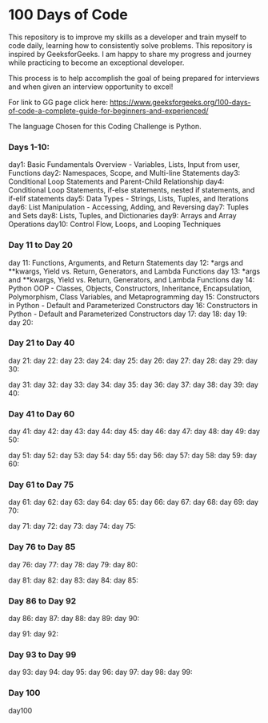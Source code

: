 # 100 Days of Code
This repository is to improve my skills as a developer and train myself to code daily, learning how to consistently solve problems. This repository is inspired by GeeksforGeeks. I am happy to share my progress and journey while practicing to become an exceptional developer. 

This process is to help accomplish the goal of being prepared for interviews and when given an interview opportunity to excel!

For link to GG page click here: https://www.geeksforgeeks.org/100-days-of-code-a-complete-guide-for-beginners-and-experienced/

The language Chosen for this Coding Challenge is Python.

### Days 1-10:
day1: Basic Fundamentals Overview - Variables, Lists, Input from user, Functions
day2: Namespaces, Scope, and Multi-line Statements
day3: Conditional Loop Statements and Parent-Child Relationship
day4: Conditional Loop Statements,  if-else statements, nested if statements, and if-elif statements
day5: Data Types - Strings, Lists, Tuples, and Iterations
day6: List Manipulation - Accessing, Adding, and Reversing
day7: Tuples and Sets
day8: Lists, Tuples, and Dictionaries
day9: Arrays and Array Operations
day10: Control Flow, Loops, and Looping Techniques

### Day 11 to Day 20
day 11: Functions, Arguments, and Return Statements
day 12: *args and **kwargs, Yield vs. Return, Generators, and Lambda Functions
day 13: *args and **kwargs, Yield vs. Return, Generators, and Lambda Functions
day 14: Python OOP - Classes, Objects, Constructors, Inheritance, Encapsulation, Polymorphism, Class Variables, and Metaprogramming
day 15: Constructors in Python - Default and Parameterized Constructors
day 16: Constructors in Python - Default and Parameterized Constructors
day 17:
day 18:
day 19:
day 20:

### Day 21 to Day 40
day 21:
day 22:
day 23:
day 24:
day 25:
day 26:
day 27:
day 28:
day 29:
day 30:

day 31:
day 32:
day 33:
day 34:
day 35:
day 36:
day 37:
day 38:
day 39:
day 40:


### Day 41 to Day 60
day 41:
day 42:
day 43:
day 44:
day 45:
day 46:
day 47:
day 48:
day 49:
day 50:

day 51:
day 52:
day 53:
day 54:
day 55:
day 56:
day 57:
day 58:
day 59:
day 60:

### Day 61 to Day 75
day 61:
day 62:
day 63:
day 64:
day 65:
day 66:
day 67:
day 68:
day 69:
day 70:

day 71:
day 72:
day 73:
day 74:
day 75:

### Day 76 to Day 85
day 76:
day 77:
day 78:
day 79:
day 80:

day 81:
day 82:
day 83:
day 84:
day 85:

### Day 86 to Day 92
day 86:
day 87:
day 88:
day 89:
day 90:

day 91:
day 92:

### Day 93 to Day 99
day 93:
day 94:
day 95:
day 96:
day 97:
day 98:
day 99:

### Day 100
day100






